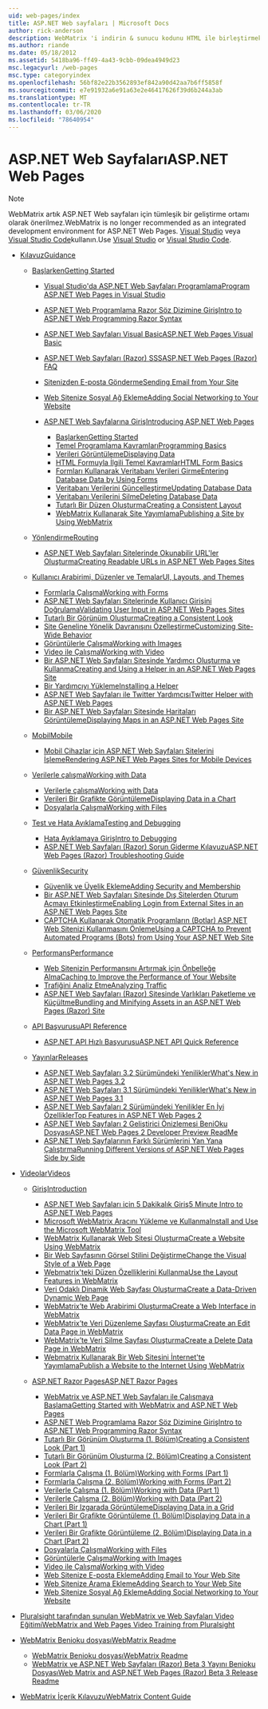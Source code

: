 ```yaml
---
uid: web-pages/index
title: ASP.NET Web sayfaları | Microsoft Docs
author: rick-anderson
description: WebMatrix 'i indirin & sunucu kodunu HTML ile birleştirmek için basit bir yolla Web sayfalarını hızla oluşturmayı öğrenin.
ms.author: riande
ms.date: 05/18/2012
ms.assetid: 5418ba96-ff49-4a43-9cbb-09dea4949d23
msc.legacyurl: /web-pages
msc.type: categoryindex
ms.openlocfilehash: 56bf82e22b3562893ef842a90d42aa7b6ff5858f
ms.sourcegitcommit: e7e91932a6e91a63e2e46417626f39d6b244a3ab
ms.translationtype: MT
ms.contentlocale: tr-TR
ms.lasthandoff: 03/06/2020
ms.locfileid: "78640954"
---
```

# <a name="aspnet-web-pages"></a><span data-ttu-id="2e609-103">ASP.NET Web Sayfaları</span><span class="sxs-lookup"><span data-stu-id="2e609-103">ASP.NET Web Pages</span></span>

> [!NOTE] 
> <span data-ttu-id="2e609-104">WebMatrix artık ASP.NET Web sayfaları için tümleşik bir geliştirme ortamı olarak önerilmez.</span><span class="sxs-lookup"><span data-stu-id="2e609-104">WebMatrix is no longer recommended as an integrated development environment for ASP.NET Web Pages.</span></span> <span data-ttu-id="2e609-105">[Visual Studio](xref:aspnet/web-pages/overview/getting-started/program-asp-net-web-pages-in-visual-studio) veya [Visual Studio Code](https://code.visualstudio.com/)kullanın.</span><span class="sxs-lookup"><span data-stu-id="2e609-105">Use [Visual Studio](xref:aspnet/web-pages/overview/getting-started/program-asp-net-web-pages-in-visual-studio) or [Visual Studio Code](https://code.visualstudio.com/).</span></span>

- [<span data-ttu-id="2e609-106">Kılavuz</span><span class="sxs-lookup"><span data-stu-id="2e609-106">Guidance</span></span>](overview/index.md)

    - [<span data-ttu-id="2e609-107">Başlarken</span><span class="sxs-lookup"><span data-stu-id="2e609-107">Getting Started</span></span>](overview/getting-started/index.md)

        - [<span data-ttu-id="2e609-108">Visual Studio'da ASP.NET Web Sayfaları Programlama</span><span class="sxs-lookup"><span data-stu-id="2e609-108">Program ASP.NET Web Pages in Visual Studio</span></span>](overview/getting-started/program-asp-net-web-pages-in-visual-studio.md)
        - [<span data-ttu-id="2e609-109">ASP.NET Web Programlama Razor Söz Dizimine Giriş</span><span class="sxs-lookup"><span data-stu-id="2e609-109">Intro to ASP.NET Web Programming Razor Syntax</span></span>](overview/getting-started/introducing-razor-syntax-c.md)
        - [<span data-ttu-id="2e609-110">ASP.NET Web Sayfaları Visual Basic</span><span class="sxs-lookup"><span data-stu-id="2e609-110">ASP.NET Web Pages Visual Basic</span></span>](overview/getting-started/introducing-razor-syntax-vb.md)
        - [<span data-ttu-id="2e609-111">ASP.NET Web Sayfaları (Razor) SSS</span><span class="sxs-lookup"><span data-stu-id="2e609-111">ASP.NET Web Pages (Razor) FAQ</span></span>](overview/getting-started/aspnet-web-pages-razor-faq.md)
        - [<span data-ttu-id="2e609-112">Sitenizden E-posta Gönderme</span><span class="sxs-lookup"><span data-stu-id="2e609-112">Sending Email from Your Site</span></span>](overview/getting-started/11-adding-email-to-your-web-site.md)
        - [<span data-ttu-id="2e609-113">Web Sitenize Sosyal Ağ Ekleme</span><span class="sxs-lookup"><span data-stu-id="2e609-113">Adding Social Networking to Your Website</span></span>](overview/getting-started/13-adding-social-networking-to-your-web-site.md)
        - [<span data-ttu-id="2e609-114">ASP.NET Web Sayfalarına Giriş</span><span class="sxs-lookup"><span data-stu-id="2e609-114">Introducing ASP.NET Web Pages</span></span>](overview/getting-started/introducing-aspnet-web-pages-2/index.md)

            - [<span data-ttu-id="2e609-115">Başlarken</span><span class="sxs-lookup"><span data-stu-id="2e609-115">Getting Started</span></span>](overview/getting-started/introducing-aspnet-web-pages-2/getting-started.md)
            - [<span data-ttu-id="2e609-116">Temel Programlama Kavramları</span><span class="sxs-lookup"><span data-stu-id="2e609-116">Programming Basics</span></span>](overview/getting-started/introducing-aspnet-web-pages-2/intro-to-web-pages-programming.md)
            - [<span data-ttu-id="2e609-117">Verileri Görüntüleme</span><span class="sxs-lookup"><span data-stu-id="2e609-117">Displaying Data</span></span>](overview/getting-started/introducing-aspnet-web-pages-2/displaying-data.md)
            - [<span data-ttu-id="2e609-118">HTML Formuyla İlgili Temel Kavramlar</span><span class="sxs-lookup"><span data-stu-id="2e609-118">HTML Form Basics</span></span>](overview/getting-started/introducing-aspnet-web-pages-2/form-basics.md)
            - [<span data-ttu-id="2e609-119">Formları Kullanarak Veritabanı Verileri Girme</span><span class="sxs-lookup"><span data-stu-id="2e609-119">Entering Database Data by Using Forms</span></span>](overview/getting-started/introducing-aspnet-web-pages-2/entering-data.md)
            - [<span data-ttu-id="2e609-120">Veritabanı Verilerini Güncelleştirme</span><span class="sxs-lookup"><span data-stu-id="2e609-120">Updating Database Data</span></span>](overview/getting-started/introducing-aspnet-web-pages-2/updating-data.md)
            - [<span data-ttu-id="2e609-121">Veritabanı Verilerini Silme</span><span class="sxs-lookup"><span data-stu-id="2e609-121">Deleting Database Data</span></span>](overview/getting-started/introducing-aspnet-web-pages-2/deleting-data.md)
            - [<span data-ttu-id="2e609-122">Tutarlı Bir Düzen Oluşturma</span><span class="sxs-lookup"><span data-stu-id="2e609-122">Creating a Consistent Layout</span></span>](overview/getting-started/introducing-aspnet-web-pages-2/layouts.md)
            - [<span data-ttu-id="2e609-123">WebMatrix Kullanarak Site Yayımlama</span><span class="sxs-lookup"><span data-stu-id="2e609-123">Publishing a Site by Using WebMatrix</span></span>](overview/getting-started/introducing-aspnet-web-pages-2/publishing.md)
    - [<span data-ttu-id="2e609-124">Yönlendirme</span><span class="sxs-lookup"><span data-stu-id="2e609-124">Routing</span></span>](overview/routing/index.md)

        - [<span data-ttu-id="2e609-125">ASP.NET Web Sayfaları Sitelerinde Okunabilir URL'ler Oluşturma</span><span class="sxs-lookup"><span data-stu-id="2e609-125">Creating Readable URLs in ASP.NET Web Pages Sites</span></span>](overview/routing/creating-readable-urls-in-aspnet-web-pages-sites.md)
    - [<span data-ttu-id="2e609-126">Kullanıcı Arabirimi, Düzenler ve Temalar</span><span class="sxs-lookup"><span data-stu-id="2e609-126">UI, Layouts, and Themes</span></span>](overview/ui-layouts-and-themes/index.md)

        - [<span data-ttu-id="2e609-127">Formlarla Çalışma</span><span class="sxs-lookup"><span data-stu-id="2e609-127">Working with Forms</span></span>](overview/ui-layouts-and-themes/4-working-with-forms.md)
        - [<span data-ttu-id="2e609-128">ASP.NET Web Sayfaları Sitelerinde Kullanıcı Girişini Doğrulama</span><span class="sxs-lookup"><span data-stu-id="2e609-128">Validating User Input in ASP.NET Web Pages Sites</span></span>](overview/ui-layouts-and-themes/validating-user-input-in-aspnet-web-pages-sites.md)
        - [<span data-ttu-id="2e609-129">Tutarlı Bir Görünüm Oluşturma</span><span class="sxs-lookup"><span data-stu-id="2e609-129">Creating a Consistent Look</span></span>](overview/ui-layouts-and-themes/3-creating-a-consistent-look.md)
        - [<span data-ttu-id="2e609-130">Site Geneline Yönelik Davranışını Özelleştirme</span><span class="sxs-lookup"><span data-stu-id="2e609-130">Customizing Site-Wide Behavior</span></span>](overview/ui-layouts-and-themes/18-customizing-site-wide-behavior.md)
        - [<span data-ttu-id="2e609-131">Görüntülerle Çalışma</span><span class="sxs-lookup"><span data-stu-id="2e609-131">Working with Images</span></span>](overview/ui-layouts-and-themes/9-working-with-images.md)
        - [<span data-ttu-id="2e609-132">Video ile Çalışma</span><span class="sxs-lookup"><span data-stu-id="2e609-132">Working with Video</span></span>](overview/ui-layouts-and-themes/10-working-with-video.md)
        - [<span data-ttu-id="2e609-133">Bir ASP.NET Web Sayfaları Sitesinde Yardımcı Oluşturma ve Kullanma</span><span class="sxs-lookup"><span data-stu-id="2e609-133">Creating and Using a Helper in an ASP.NET Web Pages Site</span></span>](overview/ui-layouts-and-themes/creating-and-using-a-helper-in-an-aspnet-web-pages-site.md)
        - [<span data-ttu-id="2e609-134">Bir Yardımcıyı Yükleme</span><span class="sxs-lookup"><span data-stu-id="2e609-134">Installing a Helper</span></span>](overview/ui-layouts-and-themes/installing-helpers.md)
        - [<span data-ttu-id="2e609-135">ASP.NET Web Sayfaları ile Twitter Yardımcısı</span><span class="sxs-lookup"><span data-stu-id="2e609-135">Twitter Helper with ASP.NET Web Pages</span></span>](overview/ui-layouts-and-themes/twitter-helper.md)
        - [<span data-ttu-id="2e609-136">Bir ASP.NET Web Sayfaları Sitesinde Haritaları Görüntüleme</span><span class="sxs-lookup"><span data-stu-id="2e609-136">Displaying Maps in an ASP.NET Web Pages Site</span></span>](overview/ui-layouts-and-themes/displaying-maps-in-an-aspnet-web-pages-site.md)
    - [<span data-ttu-id="2e609-137">Mobil</span><span class="sxs-lookup"><span data-stu-id="2e609-137">Mobile</span></span>](overview/mobile/index.md)

        - [<span data-ttu-id="2e609-138">Mobil Cihazlar için ASP.NET Web Sayfaları Sitelerini İşleme</span><span class="sxs-lookup"><span data-stu-id="2e609-138">Rendering ASP.NET Web Pages Sites for Mobile Devices</span></span>](overview/mobile/rendering-aspnet-web-pages-sites-for-mobile-devices.md)
    - [<span data-ttu-id="2e609-139">Verilerle çalışma</span><span class="sxs-lookup"><span data-stu-id="2e609-139">Working with Data</span></span>](overview/data/index.md)

        - [<span data-ttu-id="2e609-140">Verilerle çalışma</span><span class="sxs-lookup"><span data-stu-id="2e609-140">Working with Data</span></span>](overview/data/5-working-with-data.md)
        - [<span data-ttu-id="2e609-141">Verileri Bir Grafikte Görüntüleme</span><span class="sxs-lookup"><span data-stu-id="2e609-141">Displaying Data in a Chart</span></span>](overview/data/7-displaying-data-in-a-chart.md)
        - [<span data-ttu-id="2e609-142">Dosyalarla Çalışma</span><span class="sxs-lookup"><span data-stu-id="2e609-142">Working with Files</span></span>](overview/data/working-with-files.md)
    - [<span data-ttu-id="2e609-143">Test ve Hata Ayıklama</span><span class="sxs-lookup"><span data-stu-id="2e609-143">Testing and Debugging</span></span>](overview/testing-and-debugging/index.md)

        - [<span data-ttu-id="2e609-144">Hata Ayıklamaya Giriş</span><span class="sxs-lookup"><span data-stu-id="2e609-144">Intro to Debugging</span></span>](overview/testing-and-debugging/introduction-to-debugging.md)
        - [<span data-ttu-id="2e609-145">ASP.NET Web Sayfaları (Razor) Sorun Giderme Kılavuzu</span><span class="sxs-lookup"><span data-stu-id="2e609-145">ASP.NET Web Pages (Razor) Troubleshooting Guide</span></span>](overview/testing-and-debugging/aspnet-web-pages-razor-troubleshooting-guide.md)
    - [<span data-ttu-id="2e609-146">Güvenlik</span><span class="sxs-lookup"><span data-stu-id="2e609-146">Security</span></span>](overview/security/index.md)

        - [<span data-ttu-id="2e609-147">Güvenlik ve Üyelik Ekleme</span><span class="sxs-lookup"><span data-stu-id="2e609-147">Adding Security and Membership</span></span>](overview/security/16-adding-security-and-membership.md)
        - [<span data-ttu-id="2e609-148">Bir ASP.NET Web Sayfaları Sitesinde Dış Sitelerden Oturum Açmayı Etkinleştirme</span><span class="sxs-lookup"><span data-stu-id="2e609-148">Enabling Login from External Sites in an ASP.NET Web Pages Site</span></span>](overview/security/enabling-login-from-external-sites-in-an-aspnet-web-pages-site.md)
        - [<span data-ttu-id="2e609-149">CAPTCHA Kullanarak Otomatik Programların (Botlar) ASP.NET Web Sitenizi Kullanmasını Önleme</span><span class="sxs-lookup"><span data-stu-id="2e609-149">Using a CAPTCHA to Prevent Automated Programs (Bots) from Using Your ASP.NET Web Site</span></span>](overview/security/using-a-catpcha-to-prevent-automated-programs-bots-from-using-your-aspnet-web-site.md)
    - [<span data-ttu-id="2e609-150">Performans</span><span class="sxs-lookup"><span data-stu-id="2e609-150">Performance</span></span>](overview/performance-and-traffic/index.md)

        - [<span data-ttu-id="2e609-151">Web Sitenizin Performansını Artırmak için Önbelleğe Alma</span><span class="sxs-lookup"><span data-stu-id="2e609-151">Caching to Improve the Performance of Your Website</span></span>](overview/performance-and-traffic/15-caching-to-improve-the-performance-of-your-website.md)
        - [<span data-ttu-id="2e609-152">Trafiğini Analiz Etme</span><span class="sxs-lookup"><span data-stu-id="2e609-152">Analyzing Traffic</span></span>](overview/performance-and-traffic/14-analyzing-traffic.md)
        - [<span data-ttu-id="2e609-153">ASP.NET Web Sayfaları (Razor) Sitesinde Varlıkları Paketleme ve Küçültme</span><span class="sxs-lookup"><span data-stu-id="2e609-153">Bundling and Minifying Assets in an ASP.NET Web Pages (Razor) Site</span></span>](overview/performance-and-traffic/bundling-and-minifying-assets-in-an-aspnet-web-pages-razor-site.md)
    - [<span data-ttu-id="2e609-154">API Başvurusu</span><span class="sxs-lookup"><span data-stu-id="2e609-154">API Reference</span></span>](overview/api-reference/index.md)

        - [<span data-ttu-id="2e609-155">ASP.NET API Hızlı Başvurusu</span><span class="sxs-lookup"><span data-stu-id="2e609-155">ASP.NET API Quick Reference</span></span>](overview/api-reference/asp-net-web-pages-api-reference.md)
    - [<span data-ttu-id="2e609-156">Yayınlar</span><span class="sxs-lookup"><span data-stu-id="2e609-156">Releases</span></span>](overview/releases/index.md)

        - [<span data-ttu-id="2e609-157">ASP.NET Web Sayfaları 3.2 Sürümündeki Yenilikler</span><span class="sxs-lookup"><span data-stu-id="2e609-157">What's New in ASP.NET Web Pages 3.2</span></span>](overview/releases/whats-new-in-aspnet-web-pages-32.md)
        - [<span data-ttu-id="2e609-158">ASP.NET Web Sayfaları 3.1 Sürümündeki Yenilikler</span><span class="sxs-lookup"><span data-stu-id="2e609-158">What's New in ASP.NET Web Pages 3.1</span></span>](overview/releases/whats-new-aspnet-web-pages-31.md)
        - [<span data-ttu-id="2e609-159">ASP.NET Web Sayfaları 2 Sürümündeki Yenilikler En İyi Özellikler</span><span class="sxs-lookup"><span data-stu-id="2e609-159">Top Features in ASP.NET Web Pages 2</span></span>](overview/releases/top-features-in-web-pages-2.md)
        - [<span data-ttu-id="2e609-160">ASP.NET Web Sayfaları 2 Geliştirici Önizlemesi BeniOku Dosyası</span><span class="sxs-lookup"><span data-stu-id="2e609-160">ASP.NET Web Pages 2 Developer Preview ReadMe</span></span>](overview/releases/aspnet-web-pages-2-developer-preview-readme.md)
        - [<span data-ttu-id="2e609-161">ASP.NET Web Sayfalarının Farklı Sürümlerini Yan Yana Çalıştırma</span><span class="sxs-lookup"><span data-stu-id="2e609-161">Running Different Versions of ASP.NET Web Pages Side by Side</span></span>](overview/releases/running-v1-and-v2-sites-side-by-side.md)
- [<span data-ttu-id="2e609-162">Videolar</span><span class="sxs-lookup"><span data-stu-id="2e609-162">Videos</span></span>](videos/index.md)

    - [<span data-ttu-id="2e609-163">Giriş</span><span class="sxs-lookup"><span data-stu-id="2e609-163">Introduction</span></span>](videos/introduction/index.md)

        - [<span data-ttu-id="2e609-164">ASP.NET Web Sayfaları için 5 Dakikalık Giriş</span><span class="sxs-lookup"><span data-stu-id="2e609-164">5 Minute Intro to ASP.NET Web Pages</span></span>](videos/introduction/5-minute-introduction-to-aspnet-web-pages.md)
        - [<span data-ttu-id="2e609-165">Microsoft WebMatrix Aracını Yükleme ve Kullanma</span><span class="sxs-lookup"><span data-stu-id="2e609-165">Install and Use the Microsoft WebMatrix Tool</span></span>](videos/introduction/install-and-use-the-microsoft-webmatrix-tool.md)
        - [<span data-ttu-id="2e609-166">WebMatrix Kullanarak Web Sitesi Oluşturma</span><span class="sxs-lookup"><span data-stu-id="2e609-166">Create a Website Using WebMatrix</span></span>](videos/introduction/create-a-website-using-webmatrix.md)
        - [<span data-ttu-id="2e609-167">Bir Web Sayfasının Görsel Stilini Değiştirme</span><span class="sxs-lookup"><span data-stu-id="2e609-167">Change the Visual Style of a Web Page</span></span>](videos/introduction/change-the-visual-style-of-a-web-page.md)
        - [<span data-ttu-id="2e609-168">Webmatrix'teki Düzen Özelliklerini Kullanma</span><span class="sxs-lookup"><span data-stu-id="2e609-168">Use the Layout Features in WebMatrix</span></span>](videos/introduction/use-the-layout-features-in-webmatrix.md)
        - [<span data-ttu-id="2e609-169">Veri Odaklı Dinamik Web Sayfası Oluşturma</span><span class="sxs-lookup"><span data-stu-id="2e609-169">Create a Data-Driven Dynamic Web Page</span></span>](videos/introduction/create-a-data-driven-dynamic-web-page.md)
        - [<span data-ttu-id="2e609-170">WebMatrix’te Web Arabirimi Oluşturma</span><span class="sxs-lookup"><span data-stu-id="2e609-170">Create a Web Interface in WebMatrix</span></span>](videos/introduction/create-a-web-interface-in-webmatrix.md)
        - [<span data-ttu-id="2e609-171">WebMatrix’te Veri Düzenleme Sayfası Oluşturma</span><span class="sxs-lookup"><span data-stu-id="2e609-171">Create an Edit Data Page in WebMatrix</span></span>](videos/introduction/create-an-edit-data-page-in-webmatrix.md)
        - [<span data-ttu-id="2e609-172">WebMatrix’te Veri Silme Sayfası Oluşturma</span><span class="sxs-lookup"><span data-stu-id="2e609-172">Create a Delete Data Page in WebMatrix</span></span>](videos/introduction/create-a-delete-data-page-in-webmatrix.md)
        - [<span data-ttu-id="2e609-173">Webmatrix Kullanarak Bir Web Sitesini İnternet'te Yayımlama</span><span class="sxs-lookup"><span data-stu-id="2e609-173">Publish a Website to the Internet Using WebMatrix</span></span>](videos/introduction/publish-a-website-to-the-internet-using-webmatrix.md)
    - [<span data-ttu-id="2e609-174">ASP.NET Razor Pages</span><span class="sxs-lookup"><span data-stu-id="2e609-174">ASP.NET Razor Pages</span></span>](videos/aspnet-razor-pages/index.md)

        - [<span data-ttu-id="2e609-175">WebMatrix ve ASP.NET Web Sayfaları ile Çalışmaya Başlama</span><span class="sxs-lookup"><span data-stu-id="2e609-175">Getting Started with WebMatrix and ASP.NET Web Pages</span></span>](videos/aspnet-razor-pages/getting-started-with-webmatrix-and-aspnet-web-pages.md)
        - [<span data-ttu-id="2e609-176">ASP.NET Web Programlama Razor Söz Dizimine Giriş</span><span class="sxs-lookup"><span data-stu-id="2e609-176">Intro to ASP.NET Web Programming Razor Syntax</span></span>](videos/aspnet-razor-pages/introduction-to-aspnet-web-programming-using-the-razor-syntax.md)
        - [<span data-ttu-id="2e609-177">Tutarlı Bir Görünüm Oluşturma (1. Bölüm)</span><span class="sxs-lookup"><span data-stu-id="2e609-177">Creating a Consistent Look (Part 1)</span></span>](videos/aspnet-razor-pages/creating-a-consistent-look-part-1.md)
        - [<span data-ttu-id="2e609-178">Tutarlı Bir Görünüm Oluşturma (2. Bölüm)</span><span class="sxs-lookup"><span data-stu-id="2e609-178">Creating a Consistent Look (Part 2)</span></span>](videos/aspnet-razor-pages/creating-a-consistent-look-part-2.md)
        - [<span data-ttu-id="2e609-179">Formlarla Çalışma (1. Bölüm)</span><span class="sxs-lookup"><span data-stu-id="2e609-179">Working with Forms (Part 1)</span></span>](videos/aspnet-razor-pages/working-with-forms-part-1.md)
        - [<span data-ttu-id="2e609-180">Formlarla Çalışma (2. Bölüm)</span><span class="sxs-lookup"><span data-stu-id="2e609-180">Working with Forms (Part 2)</span></span>](videos/aspnet-razor-pages/working-with-forms-part-2.md)
        - [<span data-ttu-id="2e609-181">Verilerle Çalışma (1. Bölüm)</span><span class="sxs-lookup"><span data-stu-id="2e609-181">Working with Data (Part 1)</span></span>](videos/aspnet-razor-pages/working-with-data-part-1.md)
        - [<span data-ttu-id="2e609-182">Verilerle Çalışma (2. Bölüm)</span><span class="sxs-lookup"><span data-stu-id="2e609-182">Working with Data (Part 2)</span></span>](videos/aspnet-razor-pages/working-with-data-part-2.md)
        - [<span data-ttu-id="2e609-183">Verileri Bir Izgarada Görüntüleme</span><span class="sxs-lookup"><span data-stu-id="2e609-183">Displaying Data in a Grid</span></span>](videos/aspnet-razor-pages/displaying-data-in-a-grid.md)
        - [<span data-ttu-id="2e609-184">Verileri Bir Grafikte Görüntüleme (1. Bölüm)</span><span class="sxs-lookup"><span data-stu-id="2e609-184">Displaying Data in a Chart (Part 1)</span></span>](videos/aspnet-razor-pages/displaying-data-in-a-chart-part-1.md)
        - [<span data-ttu-id="2e609-185">Verileri Bir Grafikte Görüntüleme (2. Bölüm)</span><span class="sxs-lookup"><span data-stu-id="2e609-185">Displaying Data in a Chart (Part 2)</span></span>](videos/aspnet-razor-pages/displaying-data-in-a-chart-part-2.md)
        - [<span data-ttu-id="2e609-186">Dosyalarla Çalışma</span><span class="sxs-lookup"><span data-stu-id="2e609-186">Working with Files</span></span>](videos/aspnet-razor-pages/working-with-files.md)
        - [<span data-ttu-id="2e609-187">Görüntülerle Çalışma</span><span class="sxs-lookup"><span data-stu-id="2e609-187">Working with Images</span></span>](videos/aspnet-razor-pages/working-with-images.md)
        - [<span data-ttu-id="2e609-188">Video ile Çalışma</span><span class="sxs-lookup"><span data-stu-id="2e609-188">Working with Video</span></span>](videos/aspnet-razor-pages/working-with-video.md)
        - [<span data-ttu-id="2e609-189">Web Sitenize E-posta Ekleme</span><span class="sxs-lookup"><span data-stu-id="2e609-189">Adding Email to Your Web Site</span></span>](videos/aspnet-razor-pages/adding-email-to-your-web-site.md)
        - [<span data-ttu-id="2e609-190">Web Sitenize Arama Ekleme</span><span class="sxs-lookup"><span data-stu-id="2e609-190">Adding Search to Your Web Site</span></span>](videos/aspnet-razor-pages/adding-search-to-your-web-site.md)
        - [<span data-ttu-id="2e609-191">Web Sitenize Sosyal Ağ Ekleme</span><span class="sxs-lookup"><span data-stu-id="2e609-191">Adding Social Networking to Your Website</span></span>](videos/aspnet-razor-pages/adding-social-networking-to-your-website.md)
- [<span data-ttu-id="2e609-192">Pluralsight tarafından sunulan WebMatrix ve Web Sayfaları Video Eğitimi</span><span class="sxs-lookup"><span data-stu-id="2e609-192">WebMatrix and Web Pages Video Training from Pluralsight</span></span>](pluralsight.md)
- [<span data-ttu-id="2e609-193">WebMatrix Benioku dosyası</span><span class="sxs-lookup"><span data-stu-id="2e609-193">WebMatrix Readme</span></span>](readme/index.md)

    - [<span data-ttu-id="2e609-194">WebMatrix Benioku dosyası</span><span class="sxs-lookup"><span data-stu-id="2e609-194">WebMatrix Readme</span></span>](readme/overview.md)
    - [<span data-ttu-id="2e609-195">WebMatrix ve ASP.NET Web Sayfaları (Razor) Beta 3 Yayını Benioku Dosyası</span><span class="sxs-lookup"><span data-stu-id="2e609-195">Web Matrix and ASP.NET Web Pages (Razor) Beta 3 Release Readme</span></span>](readme/beta3.md)
- [<span data-ttu-id="2e609-196">WebMatrix İçerik Kılavuzu</span><span class="sxs-lookup"><span data-stu-id="2e609-196">WebMatrix Content Guide</span></span>](content-guide.md)
